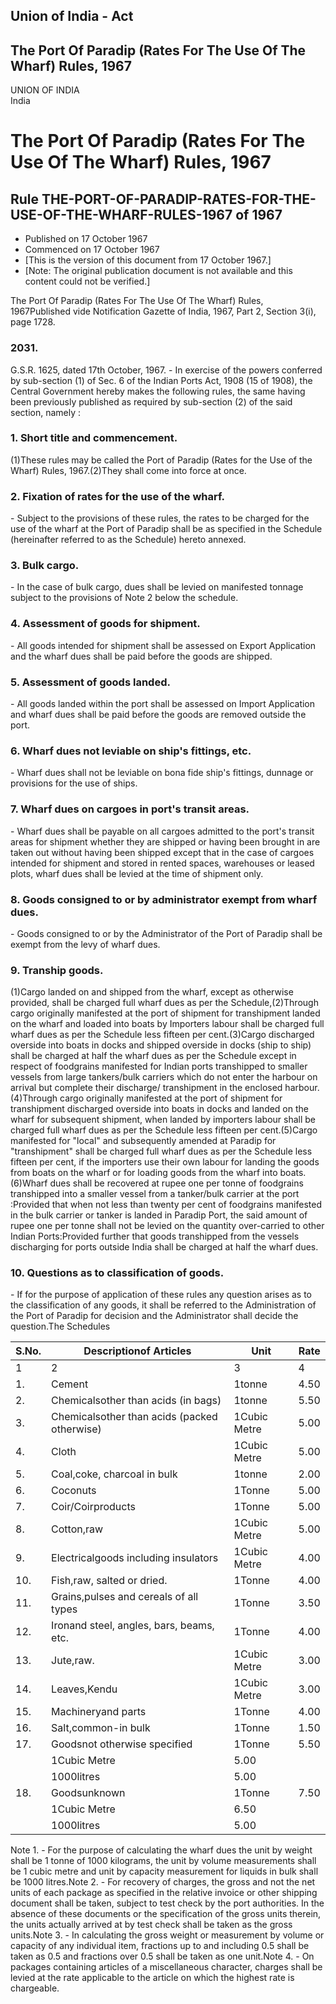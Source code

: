 ## Union of India - Act

## The Port Of Paradip (Rates For The Use Of The Wharf) Rules, 1967

UNION OF INDIA  
India

# The Port Of Paradip (Rates For The Use Of The Wharf) Rules, 1967

## Rule THE-PORT-OF-PARADIP-RATES-FOR-THE-USE-OF-THE-WHARF-RULES-1967 of 1967

  * Published on 17 October 1967 
  * Commenced on 17 October 1967 
  * [This is the version of this document from 17 October 1967.] 
  * [Note: The original publication document is not available and this content could not be verified.] 

The Port Of Paradip (Rates For The Use Of The Wharf) Rules, 1967Published vide
Notification Gazette of India, 1967, Part 2, Section 3(i), page 1728.

### 2031.

G.S.R. 1625, dated 17th October, 1967. - In exercise of the powers conferred
by sub-section (1) of Sec. 6 of the Indian Ports Act, 1908 (15 of 1908), the
Central Government hereby makes the following rules, the same having been
previously published as required by sub-section (2) of the said section,
namely :

### 1. Short title and commencement.

(1)These rules may be called the Port of Paradip (Rates for the Use of the
Wharf) Rules, 1967.(2)They shall come into force at once.

### 2. Fixation of rates for the use of the wharf.

\- Subject to the provisions of these rules, the rates to be charged for the
use of the wharf at the Port of Paradip shall be as specified in the Schedule
(hereinafter referred to as the Schedule) hereto annexed.

### 3. Bulk cargo.

\- In the case of bulk cargo, dues shall be levied on manifested tonnage
subject to the provisions of Note 2 below the schedule.

### 4. Assessment of goods for shipment.

\- All goods intended for shipment shall be assessed on Export Application and
the wharf dues shall be paid before the goods are shipped.

### 5. Assessment of goods landed.

\- All goods landed within the port shall be assessed on Import Application
and wharf dues shall be paid before the goods are removed outside the port.

### 6. Wharf dues not leviable on ship's fittings, etc.

\- Wharf dues shall not be leviable on bona fide ship's fittings, dunnage or
provisions for the use of ships.

### 7. Wharf dues on cargoes in port's transit areas.

\- Wharf dues shall be payable on all cargoes admitted to the port's transit
areas for shipment whether they are shipped or having been brought in are
taken out without having been shipped except that in the case of cargoes
intended for shipment and stored in rented spaces, warehouses or leased plots,
wharf dues shall be levied at the time of shipment only.

### 8. Goods consigned to or by administrator exempt from wharf dues.

\- Goods consigned to or by the Administrator of the Port of Paradip shall be
exempt from the levy of wharf dues.

### 9. Tranship goods.

(1)Cargo landed on and shipped from the wharf, except as otherwise provided,
shall be charged full wharf dues as per the Schedule,(2)Through cargo
originally manifested at the port of shipment for transhipment landed on the
wharf and loaded into boats by Importers labour shall be charged full wharf
dues as per the Schedule less fifteen per cent.(3)Cargo discharged overside
into boats in docks and shipped overside in docks (ship to ship) shall be
charged at half the wharf dues as per the Schedule except in respect of
foodgrains manifested for Indian ports transhipped to smaller vessels from
large tankers/bulk carriers which do not enter the harbour on arrival but
complete their discharge/ transhipment in the enclosed harbour.(4)Through
cargo originally manifested at the port of shipment for transhipment
discharged overside into boats in docks and landed on the wharf for subsequent
shipment, when landed by importers labour shall be charged full wharf dues as
per the Schedule less fifteen per cent.(5)Cargo manifested for "local" and
subsequently amended at Paradip for "transhipment" shall be charged full wharf
dues as per the Schedule less fifteen per cent, if the importers use their own
labour for landing the goods from boats on the wharf or for loading goods from
the wharf into boats.(6)Wharf dues shall be recovered at rupee one per tonne
of foodgrains transhipped into a smaller vessel from a tanker/bulk carrier at
the port :Provided that when not less than twenty per cent of foodgrains
manifested in the bulk carrier or tanker is landed in Paradip Port, the said
amount of rupee one per tonne shall not be levied on the quantity over-carried
to other Indian Ports:Provided further that goods transhipped from the vessels
discharging for ports outside India shall be charged at half the wharf dues.

### 10. Questions as to classification of goods.

\- If for the purpose of application of these rules any question arises as to
the classification of any goods, it shall be referred to the Administration of
the Port of Paradip for decision and the Administrator shall decide the
question.The Schedules

S.No. |  Descriptionof Articles | Unit | Rate  
---|---|---|---  
1 | 2 | 3 | 4  
1. | Cement |  1tonne | 4.50  
2. |  Chemicalsother than acids (in bags) |  1tonne | 5.50  
3. |  Chemicalsother than acids (packed otherwise) |  1Cubic Metre | 5.00  
4. | Cloth |  1Cubic Metre | 5.00  
5. |  Coal,coke, charcoal in bulk |  1tonne | 2.00  
6. | Coconuts |  1Tonne | 5.00  
7. |  Coir/Coirproducts |  1Tonne | 5.00  
8. |  Cotton,raw |  1Cubic Metre | 5.00  
9. |  Electricalgoods including insulators |  1Cubic Metre | 4.00  
10. |  Fish,raw, salted or dried. |  1Tonne | 4.00  
11. |  Grains,pulses and cereals of all types |  1Tonne | 3.50  
12. |  Ironand steel, angles, bars, beams, etc. |  1Tonne | 4.00  
13. |  Jute,raw. |  1Cubic Metre | 3.00  
14. |  Leaves,Kendu |  1Cubic Metre | 3.00  
15. |  Machineryand parts |  1Tonne | 4.00  
16. |  Salt,common-in bulk |  1Tonne | 1.50  
17. |  Goodsnot otherwise specified |  1Tonne | 5.50  
|  |  1Cubic Metre | 5.00  
|  |  1000litres | 5.00  
18. |  Goodsunknown |  1Tonne | 7.50  
|  |  1Cubic Metre | 6.50  
|  |  1000litres | 5.00  
  
Note 1. - For the purpose of calculating the wharf dues the unit by weight
shall be 1 tonne of 1000 kilograms, the unit by volume measurements shall be 1
cubic metre and unit by capacity measurement for liquids in bulk shall be 1000
litres.Note 2. - For recovery of charges, the gross and not the net units of
each package as specified in the relative invoice or other shipping document
shall be taken, subject to test check by the port authorities. In the absence
of these documents or the specification of the gross units therein, the units
actually arrived at by test check shall be taken as the gross units.Note 3. -
In calculating the gross weight or measurement by volume or capacity of any
individual item, fractions up to and including 0.5 shall be taken as 0.5 and
fractions over 0.5 shall be taken as one unit.Note 4. - On packages containing
articles of a miscellaneous character, charges shall be levied at the rate
applicable to the article on which the highest rate is chargeable.

